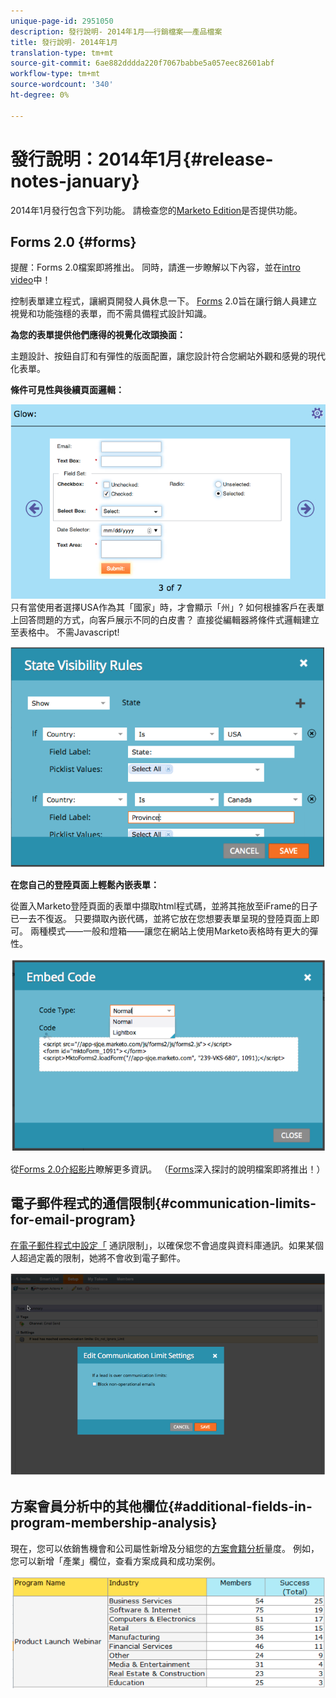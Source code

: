 ```yaml
---
unique-page-id: 2951050
description: 發行說明- 2014年1月——行銷檔案——產品檔案
title: 發行說明- 2014年1月
translation-type: tm+mt
source-git-commit: 6ae882dddda220f7067babbe5a057eec82601abf
workflow-type: tm+mt
source-wordcount: '340'
ht-degree: 0%

---
```



# 發行說明：2014年1月{#release-notes-january}

2014年1月發行包含下列功能。 請檢查您的[Marketo Edition](https://www.marketo.com/pricing/)是否提供功能。

## Forms 2.0 {#forms}

提醒：Forms 2.0檔案即將推出。 同時，請進一步瞭解以下內容，並在[intro video](https://docs.marketo.com/display/docs/forms)中！

控制表單建立程式，讓網頁開發人員休息一下。 [Forms](https://docs.marketo.com/display/docs/forms) 2.0旨在讓行銷人員建立視覺和功能強穩的表單，而不需具備程式設計知識。

**為您的表單提供他們應得的視覺化改頭換面：**

主題設計、按鈕自訂和有彈性的版面配置，讓您設計符合您網站外觀和感覺的現代化表單。

**條件可見性與後續頁面邏輯：**

![](assets/image2014-9-22-10-3a30-3a52.png)\
只有當使用者選擇USA作為其「國家」時，才會顯示「州」? 如何根據客戶在表單上回答問題的方式，向客戶展示不同的白皮書？ 直接從編輯器將條件式邏輯建立至表格中。 不需Javascript!

![](assets/image2014-9-22-10-3a31-3a54.png)

**在您自己的登陸頁面上輕鬆內嵌表單：**

從置入Marketo登陸頁面的表單中擷取html程式碼，並將其拖放至iFrame的日子已一去不復返。 只要擷取內嵌代碼，並將它放在您想要表單呈現的登陸頁面上即可。 兩種模式——一般和燈箱——讓您在網站上使用Marketo表格時有更大的彈性。

![](assets/image2014-9-22-10-3a38-3a2.png)

從[Forms 2.0介紹影片](https://docs.marketo.com/display/docs/forms)瞭解更多資訊。 （[Forms](https://docs.marketo.com/display/docs/forms)深入探討的說明檔案即將推出！）

## 電子郵件程式的通信限制{#communication-limits-for-email-program}

[在電子郵件程式中設定「](../../product-docs/email-marketing/email-programs/email-program-actions/enable-disable-communication-limits-in-an-email-program.md) 通訊限制」，以確保您不會過度與資料庫通訊。如果某個人超過定義的限制，她將不會收到電子郵件。

![](assets/image2014-9-22-10-3a38-3a31.png)

## 方案會員分析中的其他欄位{#additional-fields-in-program-membership-analysis}

現在，您可以依銷售機會和公司屬性新增及分組您的[方案會籍分析](../../product-docs/reporting/revenue-cycle-analytics/program-analytics/build-a-program-membership-analysis-report-that-lists-leads.md)量度。 例如，您可以新增「產業」欄位，查看方案成員和成功案例。

![](assets/image2014-9-22-10-3a39-3a1.png)

